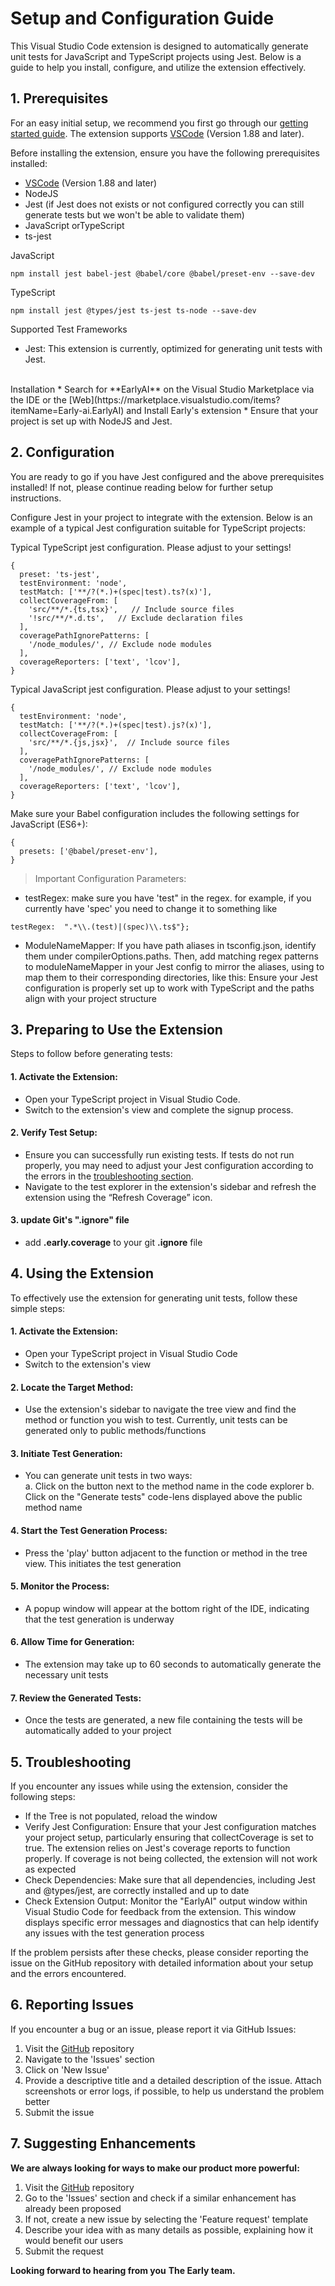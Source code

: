 



# Setup and Configuration Guide

This Visual Studio Code extension is designed to automatically generate unit tests for JavaScript and TypeScript projects using Jest. 
Below is a guide to help you install, configure, and utilize the extension effectively.

## 1. Prerequisites
For an easy initial setup, we recommend you first go through our [getting started guide](https://www.startearly.ai/docs/getting-started).
The extension supports [VSCode](https://code.visualstudio.com/download) (Version 1.88 and later).

Before installing the extension, ensure you have the following prerequisites installed:

* [VSCode](https://code.visualstudio.com/download) (Version 1.88 and later)
* NodeJS
* Jest (if Jest does not exists or not configured correctly you can still generate tests but we won't be able to validate them)
* JavaScript orTypeScript
* ts-jest

JavaScript
```
npm install jest babel-jest @babel/core @babel/preset-env --save-dev
```

TypeScript
```
npm install jest @types/jest ts-jest ts-node --save-dev
```


Supported Test Frameworks
* Jest: This extension is currently, optimized for generating unit tests with Jest.
<br>
Installation
* Search for **EarlyAI** on the Visual Studio Marketplace via the IDE or the [Web](https://marketplace.visualstudio.com/items?itemName=Early-ai.EarlyAI) and Install Early's extension 
* Ensure that your project is set up with NodeJS and Jest.

## 2. Configuration
You are ready to go if you have Jest configured and the above prerequisites installed! If not, please continue reading below for further setup instructions.

Configure Jest in your project to integrate with the extension. Below is an example of a typical Jest configuration suitable for TypeScript projects:

Typical TypeScript jest configuration. Please adjust to your settings!
```
{
  preset: 'ts-jest',
  testEnvironment: 'node',
  testMatch: ['**/?(*.)+(spec|test).ts?(x)'],
  collectCoverageFrom: [
    'src/**/*.{ts,tsx}',   // Include source files
    '!src/**/*.d.ts',   // Exclude declaration files
  ],
  coveragePathIgnorePatterns: [
    '/node_modules/', // Exclude node modules
  ],
  coverageReporters: ['text', 'lcov'],
}
```

Typical JavaScript jest configuration. Please adjust to your settings!
```
{
  testEnvironment: 'node',
  testMatch: ['**/?(*.)+(spec|test).js?(x)'],
  collectCoverageFrom: [
    'src/**/*.{js,jsx}',  // Include source files
  ],
  coveragePathIgnorePatterns: [
    '/node_modules/', // Exclude node modules
  ],
  coverageReporters: ['text', 'lcov'],
}
```

Make sure your Babel configuration includes the following settings for JavaScript (ES6+):
```
{
  presets: ['@babel/preset-env'],
}
```

>Important Configuration Parameters:
* testRegex: make sure you have 'test" in the regex. for example, if you currently have 'spec' you need to change it to something like 
```
testRegex:  ".*\\.(test)|(spec)\\.ts$"};
```
* ModuleNameMapper: If you have path aliases in tsconfig.json, identify them under compilerOptions.paths. Then, add matching regex patterns to moduleNameMapper in your Jest config to mirror the aliases, using <rootDir> to map them to their corresponding directories, like this:
Ensure your Jest configuration is properly set up to work with TypeScript and the paths align with your project structure
 
## 3. Preparing to Use the Extension
Steps to follow before generating tests:

#### 1. Activate the Extension:
* Open your TypeScript project in Visual Studio Code.
* Switch to the extension's view and complete the signup process.

#### 2. Verify Test Setup:
* Ensure you can successfully run existing tests. If tests do not run properly, you may need to adjust your Jest configuration according to the errors in the [troubleshooting section](#5troubleshooting).
* Navigate to the test explorer in the extension's sidebar and refresh the extension using the “Refresh Coverage” icon.

#### 3. update Git's ".ignore" file
* add **.early.coverage** to your git **.ignore** file 
 
## 4. Using the Extension
To effectively use the extension for generating unit tests, follow these simple steps:
#### 1. Activate the Extension:
* Open your TypeScript project in Visual Studio Code
* Switch to the extension's view
#### 2. Locate the Target Method:
* Use the extension's sidebar to navigate the tree view and find the method or function you wish to test. Currently, unit tests can be generated only to public methods/functions
#### 3. Initiate Test Generation:
* You can generate unit tests in two ways:
  <br>
a.	Click on the button next to the method name in the code explorer
b.	Click on the "Generate tests" code-lens displayed above the public method name
#### 4. Start the Test Generation Process:
* Press the 'play' button adjacent to the function or method in the tree view. This initiates the test generation
#### 5. Monitor the Process:
* A popup window will appear at the bottom right of the IDE, indicating that the test generation is underway
#### 6. Allow Time for Generation:
* The extension may take up to 60 seconds to automatically generate the necessary unit tests
#### 7. Review the Generated Tests:
* Once the tests are generated, a new file containing the tests will be automatically added to your project
 
## 5. Troubleshooting
If you encounter any issues while using the extension, consider the following steps:

* If the Tree is not populated, reload the window
* Verify Jest Configuration: Ensure that your Jest configuration matches your project setup, particularly ensuring that collectCoverage is set to true. The extension relies on Jest's coverage reports to function properly. If coverage is not being collected, the extension will not work as expected
* Check Dependencies: Make sure that all dependencies, including Jest and @types/jest, are correctly installed and up to date
* Check Extension Output: Monitor the "EarlyAI" output window within Visual Studio Code for feedback from the extension. This window displays specific error messages and diagnostics that can help identify any issues with the test generation process

If the problem persists after these checks, please consider reporting the issue on the GitHub repository with detailed information about your setup and the errors encountered.

## 6. Reporting Issues
If you encounter a bug or an issue, please report it via GitHub Issues:
1.	Visit the [GitHub](https://github.com/earlyai/earlyai-vscode-release/issues) repository
2.	Navigate to the 'Issues' section
3.	Click on 'New Issue'
4.	Provide a descriptive title and a detailed description of the issue. Attach screenshots or error logs, if possible, to help us understand the problem better
5.	Submit the issue
## 7. Suggesting Enhancements
**We are always looking for ways to make our product more powerful:**
1.	Visit the [GitHub](https://github.com/earlyai/earlyai-vscode-release/issues) repository
2.	Go to the 'Issues' section and check if a similar enhancement has already been proposed
3.	If not, create a new issue by selecting the 'Feature request' template
4.	Describe your idea with as many details as possible, explaining how it would benefit our users
5.	Submit the request


**Looking forward to hearing from you**
**The Early team.**
